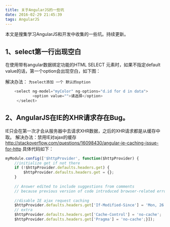 ```yaml
---
title: 关于AngularJS的一些坑
date: 2016-02-29 21:45:39
tags: AngularJS
---
```

本文是搜集学习AngularJS和开发中收集的一些坑。持续更新。
<!-- more -->
## 1、select第一行出现空白
在使用带有angular数据绑定功能的HTML SELECT 元素时，如果不指定default value的话，第一个option会出现空白，如下图：

解决办法：
`为select添加 一个 默认的option`
```javascript
    <select ng-model="myColor" ng-options="d.id for d in data">
            <option value="">请选择</option>
     </select>
```
## 2、AngularJS在IE的XHR请求存在Bug。
IE只会在第一次才会从服务器中去请求XHR数据，之后的XHR请求都是从缓存中取。 
解决办法：禁用IE对ajax的缓存
http://stackoverflow.com/questions/16098430/angular-ie-caching-issue-for-http
具体代码如下：
```javascript
myModule.config(['$httpProvider', function($httpProvider) {
    //initialize get if not there
    if (!$httpProvider.defaults.headers.get) {
        $httpProvider.defaults.headers.get = {};  
    }  
 
    // Answer edited to include suggestions from comments
    // because previous version of code introduced browser-related errors
 
    //disable IE ajax request caching
    $httpProvider.defaults.headers.get['If-Modified-Since'] = 'Mon, 26 Jul 1997 05:00:00 GMT';
    // extra
    $httpProvider.defaults.headers.get['Cache-Control'] = 'no-cache';
    $httpProvider.defaults.headers.get['Pragma'] = 'no-cache';}]);
```
